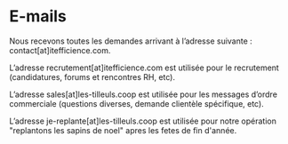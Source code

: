 # E-mails

Nous recevons toutes les demandes arrivant à l’adresse suivante : contact[at]itefficience.com.

L’adresse recrutement[at]itefficience.com est utilisée pour le recrutement (candidatures, forums et rencontres RH, etc).

L’adresse sales[at]les-tilleuls.coop est utilisée pour les messages d’ordre commerciale (questions diverses, demande clientèle spécifique, etc).

L’adresse je-replante[at]les-tilleuls.coop est utilisée pour notre opération "replantons les sapins de noel" apres les fetes de fin d'année.